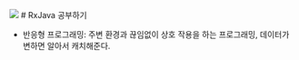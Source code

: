 <img src="https://user-images.githubusercontent.com/118269278/202439585-dc46e5a8-66e2-47d7-99e2-932447be5803.png"> # RxJava 공부하기
- 반응형 프로그래밍: 주변 환경과 끊임없이 상호 작용을 하는 프로그래밍, 데이터가 변하면 알아서 캐치해준다.
